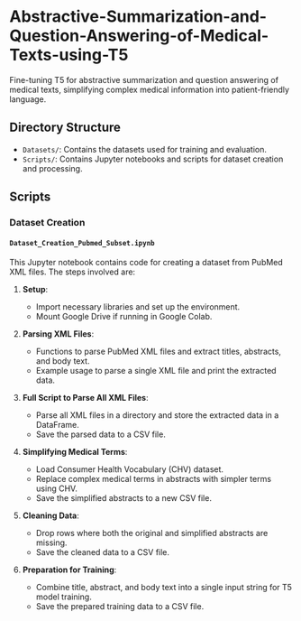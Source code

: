# Abstractive-Summarization-and-Question-Answering-of-Medical-Texts-using-T5
Fine-tuning T5 for abstractive summarization and question answering of medical texts, simplifying complex medical information into patient-friendly language.

## Directory Structure

- `Datasets/`: Contains the datasets used for training and evaluation.
- `Scripts/`: Contains Jupyter notebooks and scripts for dataset creation and processing.

## Scripts

### Dataset Creation

#### `Dataset_Creation_Pubmed_Subset.ipynb`

This Jupyter notebook contains code for creating a dataset from PubMed XML files. The steps involved are:

1. **Setup**:
   - Import necessary libraries and set up the environment.
   - Mount Google Drive if running in Google Colab.

2. **Parsing XML Files**:
   - Functions to parse PubMed XML files and extract titles, abstracts, and body text.
   - Example usage to parse a single XML file and print the extracted data.

3. **Full Script to Parse All XML Files**:
   - Parse all XML files in a directory and store the extracted data in a DataFrame.
   - Save the parsed data to a CSV file.

4. **Simplifying Medical Terms**:
   - Load Consumer Health Vocabulary (CHV) dataset.
   - Replace complex medical terms in abstracts with simpler terms using CHV.
   - Save the simplified abstracts to a new CSV file.

5. **Cleaning Data**:
   - Drop rows where both the original and simplified abstracts are missing.
   - Save the cleaned data to a CSV file.

6. **Preparation for Training**:
   - Combine title, abstract, and body text into a single input string for T5 model training.
   - Save the prepared training data to a CSV file.